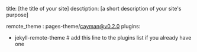 title: [the title of your site]
desctiption: [a short description of your site's purpose]

remote_theme : pages-theme/cayman@v0.2.0
plugins:
- jekyll-remote-theme # add this line to the plugins list if you already have one
